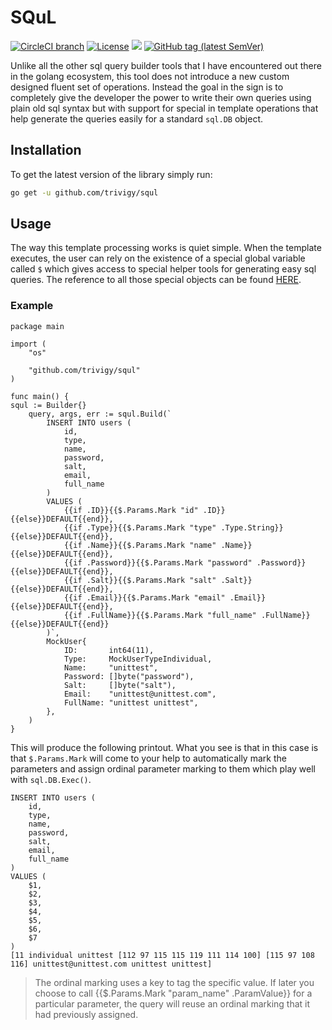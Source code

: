 # SQuL
[![CircleCI branch](https://img.shields.io/circleci/project/github/trivigy/squl/master.svg?label=master&logo=circleci)](https://circleci.com/gh/trivigy/workflows/squl)
[![License](https://img.shields.io/badge/License-MIT-blue.svg)](LICENSE.md)
[![](https://godoc.org/github.com/trivigy/squl?status.svg&style=flat)](http://godoc.org/github.com/trivigy/squl)
[![GitHub tag (latest SemVer)](https://img.shields.io/github/tag/trivigy/squl.svg?style=flat&color=e36397&label=release)](https://github.com/trivigy/squl/releases/latest)

Unlike all the other sql query builder tools that I have encountered out there 
in the golang ecosystem, this tool does not introduce a new custom designed 
fluent set of operations. Instead the goal in the sign is to completely give the 
developer the power to write their own queries using plain old sql syntax but 
with support for special in template operations that help generate the queries 
easily for a standard `sql.DB` object.

## Installation
To get the latest version of the library simply run:
```bash
go get -u github.com/trivigy/squl
```

## Usage
The way this template processing works is quiet simple. When the template 
executes, the user can rely on the existence of a special global variable 
called `$` which gives access to special helper tools for generating easy sql 
queries. The reference to all those special objects can be found 
[HERE](http://godoc.org/github.com/trivigy/squl/#Session).


### Example
```
package main

import (
	"os"

	"github.com/trivigy/squl"
)

func main() {
squl := Builder{}
	query, args, err := squl.Build(`
		INSERT INTO users (
			id,
			type,
			name,
			password,
			salt,
			email,
			full_name
		)
		VALUES (
			{{if .ID}}{{$.Params.Mark "id" .ID}}{{else}}DEFAULT{{end}},
			{{if .Type}}{{$.Params.Mark "type" .Type.String}}{{else}}DEFAULT{{end}},
			{{if .Name}}{{$.Params.Mark "name" .Name}}{{else}}DEFAULT{{end}},
			{{if .Password}}{{$.Params.Mark "password" .Password}}{{else}}DEFAULT{{end}},
			{{if .Salt}}{{$.Params.Mark "salt" .Salt}}{{else}}DEFAULT{{end}},
			{{if .Email}}{{$.Params.Mark "email" .Email}}{{else}}DEFAULT{{end}},
			{{if .FullName}}{{$.Params.Mark "full_name" .FullName}}{{else}}DEFAULT{{end}}
		)`,
		MockUser{
			ID:       int64(11),
			Type:     MockUserTypeIndividual,
			Name:     "unittest",
			Password: []byte("password"),
			Salt:     []byte("salt"),
			Email:    "unittest@unittest.com",
			FullName: "unittest unittest",
		},
	)
}

```

This will produce the following printout. What you see is that in this case is 
that `$.Params.Mark` will come to your help to automatically mark the parameters 
and assign ordinal parameter marking to them which play well with 
`sql.DB.Exec()`. 
```
INSERT INTO users (
    id,
    type,
    name,
    password,
    salt,
    email,
    full_name
)
VALUES (
    $1,
    $2,
    $3,
    $4,
    $5,
    $6,
    $7
)
[11 individual unittest [112 97 115 115 119 111 114 100] [115 97 108 116] unittest@unittest.com unittest unittest]
```

> The ordinal marking uses a key to tag the specific value. If later you choose 
to call {{$.Params.Mark "param_name" .ParamValue}} for a particular parameter, 
the query will reuse an ordinal marking that it had previously assigned.
